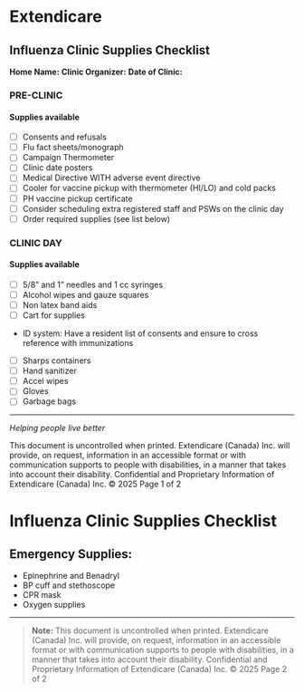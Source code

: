 # Extendicare
## Influenza Clinic Supplies Checklist

**Home Name:**
**Clinic Organizer:**
**Date of Clinic:**

### PRE-CLINIC
#### Supplies available
- [ ] Consents and refusals
- [ ] Flu fact sheets/monograph
- [ ] Campaign Thermometer
- [ ] Clinic date posters
- [ ] Medical Directive WITH adverse event directive
- [ ] Cooler for vaccine pickup with thermometer (HI/LO) and cold packs
- [ ] PH vaccine pickup certificate
- [ ] Consider scheduling extra registered staff and PSWs on the clinic day
- [ ] Order required supplies (see list below)

### CLINIC DAY
#### Supplies available
- [ ] 5/8” and 1” needles and 1 cc syringes
- [ ] Alcohol wipes and gauze squares
- [ ] Non latex band aids
- [ ] Cart for supplies
- ID system: Have a resident list of consents and ensure to cross reference with immunizations
- [ ] Sharps containers
- [ ] Hand sanitizer
- [ ] Accel wipes
- [ ] Gloves
- [ ] Garbage bags

----

*Helping people live better*

This document is uncontrolled when printed.
Extendicare (Canada) Inc. will provide, on request, information in an accessible format or with communication supports to people with disabilities, in a manner that takes into account their disability.
Confidential and Proprietary Information of Extendicare (Canada) Inc. © 2025
Page 1 of 2

# Influenza Clinic Supplies Checklist

## Emergency Supplies:
- Epinephrine and Benadryl
- BP cuff and stethoscope
- CPR mask
- Oxygen supplies

----

> **Note:** This document is uncontrolled when printed.
> Extendicare (Canada) Inc. will provide, on request, information in an accessible format or with communication supports to people with disabilities, in a manner that takes into account their disability.
> Confidential and Proprietary Information of Extendicare (Canada) Inc. © 2025
> Page 2 of 2